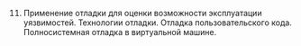 11. Применение отладки для оценки возможности эксплуатации уязвимостей.  Технологии отладки. Отладка пользовательского кода. Полносистемная отладка в виртуальной машине.
